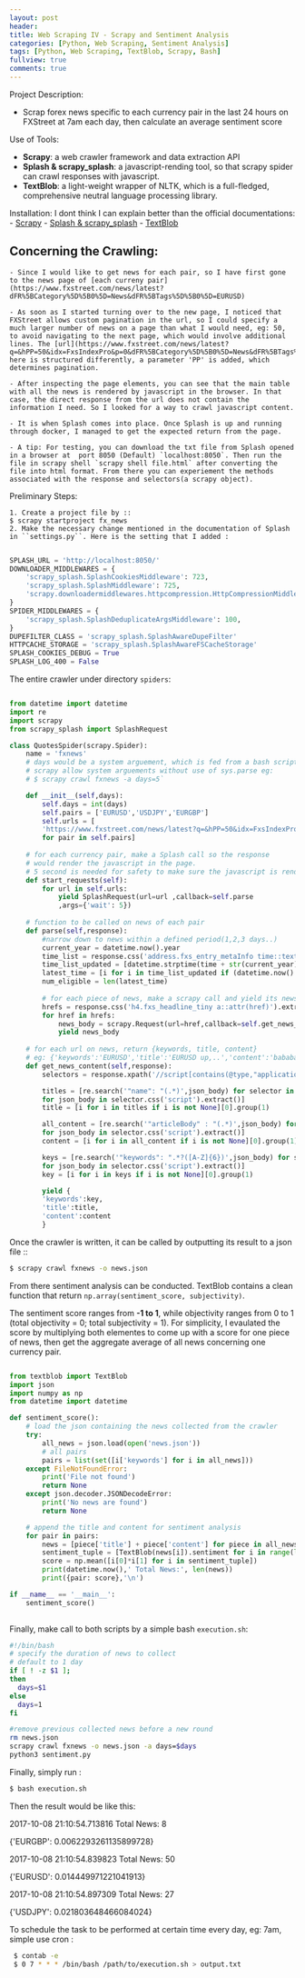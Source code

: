 ```yaml
---
layout: post
header:
title: Web Scraping IV - Scrapy and Sentiment Analysis
categories: [Python, Web Scraping, Sentiment Analysis]
tags: [Python, Web Scraping, TextBlob, Scrapy, Bash]
fullview: true
comments: true
---
```


Project Description:

- Scrap forex news specific to each currency pair in the last 24 hours on FXStreet at 7am each day, then calculate an average sentiment score

Use of Tools:
- **Scrapy**: a web crawler framework and data extraction API
- **Splash & scrapy_splash**: a javascript-rending tool, so that scrapy spider can crawl responses with javascript.
- **TextBlob**: a light-weight wrapper of NLTK, which is a full-fledged, comprehensive neutral language processing library.


Installation:
I dont think I can explain better than the official documentations:
    - [Scrapy](https://scrapy.org/download/)
    - [Splash & scrapy_splash](https://github.com/scrapy-plugins/scrapy-splash)
    - [TextBlob](https://textblob.readthedocs.io/en/dev/)


Concerning the Crawling:
------------------------
    - Since I would like to get news for each pair, so I have first gone to the news page of [each curreny pair](https://www.fxstreet.com/news/latest?dFR%5BCategory%5D%5B0%5D=News&dFR%5BTags%5D%5B0%5D=EURUSD)

    - As soon as I started turning over to the new page, I noticed that FXStreet allows custom pagination in the url, so I could specify a much larger number of news on a page than what I would need, eg: 50, to avoid navigating to the next page, which would involve additional lines. The [url](https://www.fxstreet.com/news/latest?q=&hPP=50&idx=FxsIndexPro&p=0&dFR%5BCategory%5D%5B0%5D=News&dFR%5BTags%5D%5B0%5D=EURUSD) here is structured differently, a parameter 'PP' is added, which determines pagination.

    - After inspecting the page elements, you can see that the main table with all the news is rendered by javascript in the browser. In that case, the direct response from the url does not contain the information I need. So I looked for a way to crawl javascript content.

    - It is when Splash comes into place. Once Splash is up and running through docker, I managed to get the expected return from the page.

    - A tip: For testing, you can download the txt file from Splash opened in a browser at  port 8050 (Default) `localhost:8050`. Then run the file in scrapy shell `scrapy shell file.html` after converting the file into html format. From there you can experiement the methods associated with the response and selectors(a scrapy object).
    

Preliminary Steps:

    1. Create a project file by ::
    $ scrapy startproject fx_news
    2. Make the necessary change mentioned in the documentation of Splash in ``settings.py``. Here is the setting that I added :


```python

SPLASH_URL = 'http://localhost:8050/'
DOWNLOADER_MIDDLEWARES = {
    'scrapy_splash.SplashCookiesMiddleware': 723,
    'scrapy_splash.SplashMiddleware': 725,
    'scrapy.downloadermiddlewares.httpcompression.HttpCompressionMiddleware': 810,
}
SPIDER_MIDDLEWARES = {
    'scrapy_splash.SplashDeduplicateArgsMiddleware': 100,
}
DUPEFILTER_CLASS = 'scrapy_splash.SplashAwareDupeFilter'
HTTPCACHE_STORAGE = 'scrapy_splash.SplashAwareFSCacheStorage'
SPLASH_COOKIES_DEBUG = True
SPLASH_LOG_400 = False

```


The entire crawler under directory ``spiders``:
    


```python

from datetime import datetime
import re
import scrapy
from scrapy_splash import SplashRequest

class QuotesSpider(scrapy.Spider):
    name = 'fxnews'
    # days would be a system arguement, which is fed from a bash script
    # scrapy allow system arguements without use of sys.parse eg:
    # $ scrapy crawl fxnews -a days=5` 

    def __init__(self,days):
        self.days = int(days)
        self.pairs = ['EURUSD','USDJPY','EURGBP']
        self.urls = [
        'https://www.fxstreet.com/news/latest?q=&hPP=50&idx=FxsIndexPro&p=0&dFR%5BCategory%5D%5B0%5D=News&dFR%5BTags%5D%5B0%5D={}'.format(pair)
        for pair in self.pairs]
    
    # for each currency pair, make a Splash call so the response 
    # would render the javascript in the page.
    # 5 second is needed for safety to make sure the javascript is rendered.
    def start_requests(self):
        for url in self.urls:
            yield SplashRequest(url=url ,callback=self.parse
            ,args={'wait': 5})
    
    # function to be called on news of each pair
    def parse(self,response):
        #narrow down to news within a defined period(1,2,3 days..)
        current_year = datetime.now().year
        time_list = response.css('address.fxs_entry_metaInfo time::text').extract()
        time_list_updated = [datetime.strptime(time + str(current_year), '%b %d, %H:%M GMT%Y') for time in time_list]
        latest_time = [i for i in time_list_updated if (datetime.now() - i).total_seconds() < 86400 * self.days]
        num_eligible = len(latest_time)
        
        # for each piece of news, make a scrapy call and yield its news body by function - get_news_content
        hrefs = response.css('h4.fxs_headline_tiny a::attr(href)').extract()[:num_eligible]
        for href in hrefs:
            news_body = scrapy.Request(url=href,callback=self.get_news_content)
            yield news_body
    
    # for each url on news, return {keywords, title, content}
    # eg: {'keywords':'EURUSD','title':'EURUSD up,..','content':'bababa...'}
    def get_news_content(self,response):
        selectors = response.xpath('//script[contains(@type,"application/ld+json")]')

        titles = [re.search('"name": "(.*)',json_body) for selector in selectors
        for json_body in selector.css('script').extract()]
        title = [i for i in titles if i is not None][0].group(1)

        all_content = [re.search('"articleBody" : "(.*)',json_body) for selector in selectors
        for json_body in selector.css('script').extract()]
        content = [i for i in all_content if i is not None][0].group(1)

        keys = [re.search('"keywords": ".*?([A-Z]{6})',json_body) for selector in selectors
        for json_body in selector.css('script').extract()]
        key = [i for i in keys if i is not None][0].group(1)

        yield {
        'keywords':key,
        'title':title,
        'content':content
        }

```

Once the crawler is written, it can be called by outputting its result to a json file ::
```sh
$ scrapy crawl fxnews -o news.json
```

From there sentiment analysis can be conducted.
TextBlob contains a clean function that return `np.array(sentiment_score, subjectivity)`.

The sentiment score ranges from **-1 to 1**, while objectivity ranges from 0 to 1 (total objectivity = 0; total subjectivity = 1). For simplicity, I evaulated the score by multiplying both elementes to come up with a score for one piece of news, then get the aggregate average of all news concerning one currency pair.


```python

from textblob import TextBlob
import json
import numpy as np
from datetime import datetime

def sentiment_score():
    # load the json containing the news collected from the crawler
    try:
        all_news = json.load(open('news.json'))
        # all pairs
        pairs = list(set([i['keywords'] for i in all_news]))
    except FileNotFoundError:
        print('File not found')
        return None
    except json.decoder.JSONDecodeError:
        print('No news are found')
        return None

    # append the title and content for sentiment analysis
    for pair in pairs:
        news = [piece['title'] + piece['content'] for piece in all_news if piece['keywords']==pair]
        sentiment_tuple = [TextBlob(news[i]).sentiment for i in range(len(news))]
        score = np.mean([i[0]*i[1] for i in sentiment_tuple])
        print(datetime.now(),' Total News:', len(news))
        print({pair: score},'\n')

if __name__ == '__main__':
    sentiment_score()
    
```


Finally, make call to both scripts by a simple bash ``execution.sh``:
    


```bash
#!/bin/bash
# specify the duration of news to collect
# default to 1 day
if [ ! -z $1 ];
then
  days=$1
else
  days=1
fi

#remove previous collected news before a new round
rm news.json
scrapy crawl fxnews -o news.json -a days=$days
python3 sentiment.py

```

Finally, simply run :

```bash
$ bash execution.sh
```

Then the result would be like this:

2017-10-08 21:10:54.713816  Total News: 8

{'EURGBP': 0.0062293261135899728} 

2017-10-08 21:10:54.839823  Total News: 50

{'EURUSD': 0.014449971221041913} 

2017-10-08 21:10:54.897309  Total News: 27

{'USDJPY': 0.021803648466084024}


To schedule the task to be performed at certain time every day, eg: 7am, simple use cron :

```bash
 $ contab -e
 $ 0 7 * * * /bin/bash /path/to/execution.sh > output.txt
```
